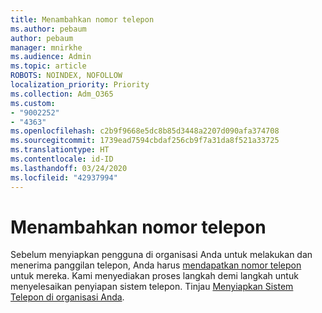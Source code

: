 ```yaml
---
title: Menambahkan nomor telepon
ms.author: pebaum
author: pebaum
manager: mnirkhe
ms.audience: Admin
ms.topic: article
ROBOTS: NOINDEX, NOFOLLOW
localization_priority: Priority
ms.collection: Adm_O365
ms.custom:
- "9002252"
- "4363"
ms.openlocfilehash: c2b9f9668e5dc8b85d3448a2207d090afa374708
ms.sourcegitcommit: 1739ead7594cbdaf256cb9f7a31da8f521a33725
ms.translationtype: HT
ms.contentlocale: id-ID
ms.lasthandoff: 03/24/2020
ms.locfileid: "42937994"
---
```

# <a name="add-phone-number"></a>Menambahkan nomor telepon

Sebelum menyiapkan pengguna di organisasi Anda untuk melakukan dan menerima panggilan telepon, Anda harus [mendapatkan nomor telepon](https://docs.microsoft.com/MicrosoftTeams/phone-number-calling-plans/port-order-overview) untuk mereka. Kami menyediakan proses langkah demi langkah untuk menyelesaikan penyiapan sistem telepon. Tinjau [Menyiapkan Sistem Telepon di organisasi Anda](https://docs.microsoft.com/MicrosoftTeams/phone-number-calling-plans/port-order-overview). 
